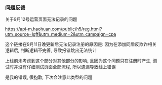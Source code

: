 ### 问题反馈

关于9月12号运营页面无法记录的问题

https://api-m.haohuan.com/public/h5/reg.html?utm_source=lgff&utm_medium=2&utm_campaign=cpa

这个链接在9月11日晚更新后无法记录注册的原因是: 因为在添加同盾反欺诈相关逻辑后, 判断逻辑不完善, 导致报错跳出无法统计

上线前未考虑到这个部分对其他部分的影响, 且因为这个问题只在注册时产生, 测试时并没有仔细测试页面全部流程, 所以遗漏导致线上错误

是我的错误, 很抱歉, 下次会注意此类型的问题